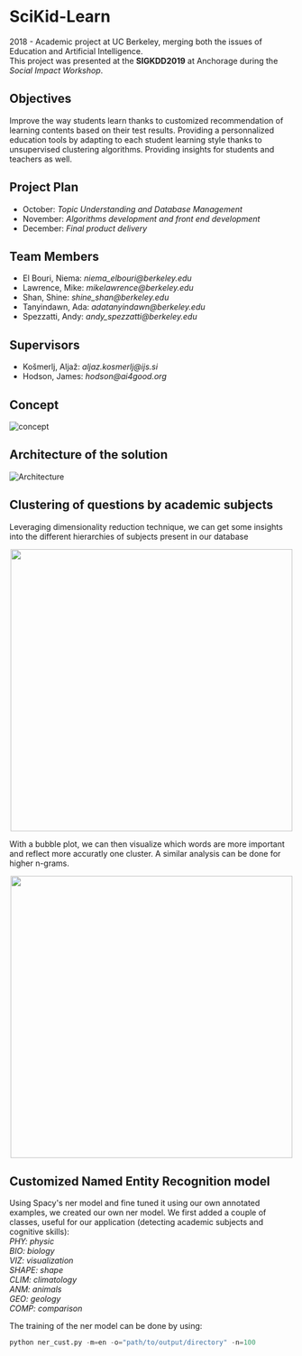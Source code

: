 # SciKid-Learn
2018 - Academic project at UC Berkeley, merging both the issues of Education and Artificial Intelligence. <br />
This project was presented at the **SIGKDD2019** at Anchorage during the *Social Impact Workshop*.

## Objectives

Improve the way students learn thanks to customized recommendation of learning contents based on their test results. Providing a personnalized education tools by adapting to each student learning style thanks to unsupervised clustering algorithms. Providing insights for students and teachers as well. 

## Project Plan

* October: _Topic Understanding and Database Management_
* November: _Algorithms development and front end development_
* December: _Final product delivery_

## Team Members

* El Bouri, Niema: _niema_elbouri@berkeley.edu_
* Lawrence, Mike: _mikelawrence@berkeley.edu_
* Shan, Shine: _shine_shan@berkeley.edu_
* Tanyindawn, Ada: _adatanyindawn@berkeley.edu_
* Spezzatti, Andy: _andy_spezzatti@berkeley.edu_

## Supervisors

* Košmerlj, Aljaž: _aljaz.kosmerlj@ijs.si_
* Hodson, James: _hodson@ai4good.org_

## Concept

![concept](https://user-images.githubusercontent.com/38164557/61997436-3f77c280-b056-11e9-8d4a-fa85ccfc66ac.JPG)

## Architecture of the solution

![Architecture](https://user-images.githubusercontent.com/38164557/61997417-1b1be600-b056-11e9-9a18-57b306bf5aa0.JPG)

## Clustering of questions by academic subjects

Leveraging dimensionality reduction technique, we can get some insights into the different hierarchies of subjects present in our database

<p align="center">
  <img src="https://user-images.githubusercontent.com/38164557/62025653-a51a9a80-b18d-11e9-9f79-7704c444bbd1.JPG" width="500">
</p>
 
 With a bubble plot, we can then visualize which words are more important and reflect more accuratly one cluster. A similar analysis can be done for higher n-grams.
 
 <p align="center">
  <img src="https://user-images.githubusercontent.com/38164557/62025697-cbd8d100-b18d-11e9-8325-04530104582f.JPG" width="500">
</p>

## Customized Named Entity Recognition model

Using Spacy's ner model and fine tuned it using our own annotated examples, we created our own ner model. We first added a couple of classes, useful for our application (detecting academic subjects and cognitive skills):<br />
*PHY: physic* <br />
*BIO: biology* <br />
*VIZ: visualization* <br />
*SHAPE: shape* <br />
*CLIM: climatology* <br />
*ANM: animals* <br />
*GEO: geology* <br />
*COMP: comparison* <br />

The training of the ner model can be done by using:
```python
python ner_cust.py -m=en -o="path/to/output/directory" -n=100
```


